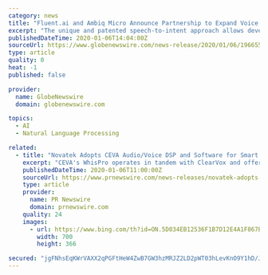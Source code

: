 ```yaml
---
category: news
title: "Fluent.ai and Ambiq Micro Announce Partnership to Expand Voice Interface Use Cases Across a Variety of Smart Devices"
excerpt: "The unique and patented speech-to-intent approach allows development of speech recognition models in any existing language and offers unmatched multilingual capabilities. Ambiq Micro is leading the world in energy-efficient semiconductor design, redefining \"ultra-low power\" with its unique and proprietary Subthreshold Power-Optimized Technology ..."
publishedDateTime: 2020-01-06T14:04:00Z
sourceUrl: https://www.globenewswire.com/news-release/2020/01/06/1966550/0/en/Fluent-ai-and-Ambiq-Micro-Announce-Partnership-to-Expand-Voice-Interface-Use-Cases-Across-a-Variety-of-Smart-Devices.html
type: article
quality: 0
heat: -1
published: false

provider:
  name: GlobeNewswire
  domain: globenewswire.com

topics:
  - AI
  - Natural Language Processing

related:
  - title: "Novatek Adopts CEVA Audio/Voice DSP and Software for Smart TV SoCs"
    excerpt: "CEVA's WhisPro operates in tandem with ClearVox and offers customers like Novatek a robust CEVA DSP-based speech recognition solution for always-listening devices such as smart TVs, smart speakers, smartphones and Bluetooth® earbuds to interact with cloud-based voice assistant services. This holistic integration of voice pre-processing and ..."
    publishedDateTime: 2020-01-06T11:00:00Z
    sourceUrl: https://www.prnewswire.com/news-releases/novatek-adopts-ceva-audiovoice-dsp-and-software-for-smart-tv-socs-300981295.html
    type: article
    provider:
      name: PR Newswire
      domain: prnewswire.com
    quality: 24
    images:
      - url: https://www.bing.com/th?id=ON.5D034EB12536F1B7D12E4A1F867B4FD7
        width: 700
        height: 366

secured: "jgFNhsEqKWrVAXX2qPGFtHeW4ZwB7GW3hzMRJZ2LD2pWT03hLevKnO9Y1hD/J9sHpDYgAvV7mFyDLKWTdLhmMjUjFL2lql/sMBaH2eB1vt9FIYEnM//b03d3+g/ui+tpP9hWeKsgEPSdODgiyEsIfzdVHgduqYM6swugH3faZE346RFiIdigUFLG0Oq/wd1MhH+vphffx9s1hBW/9yhm1mUzP2eN5XowkJNiWwJ9hWtQ5+wWFgef+gUn4kew7oYVoIm7r3UB/O7M8aEjmPDnYA==;F1AhWvY0TbdMi0TxsCSGgA=="
---
```


